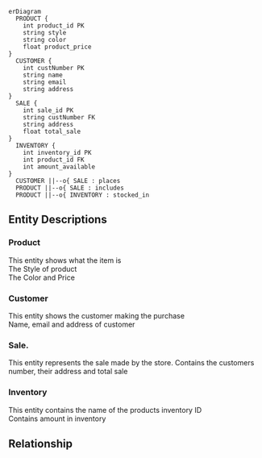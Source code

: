 ```mermaid
erDiagram
  PRODUCT {
    int product_id PK
    string style
    string color
    float product_price 
}
  CUSTOMER {
    int custNumber PK
    string name
    string email
    string address
}
  SALE {
    int sale_id PK
    string custNumber FK
    string address
    float total_sale
}
  INVENTORY {
    int inventory_id PK
    int product_id FK
    int amount_available
}
  CUSTOMER ||--o{ SALE : places
  PRODUCT ||--o{ SALE : includes
  PRODUCT ||--o{ INVENTORY : stocked_in
```

## Entity Descriptions

### Product  
This entity shows what the item is  
The Style of product  
The Color and Price

### Customer  
This entity shows the customer making the purchase  
Name, email and address of customer

### Sale. 
This entity represents the sale made by the store. 
Contains the customers number, their address and total sale

### Inventory
This entity contains the name of the products inventory ID  
Contains amount in inventory

## Relationship  

### 


